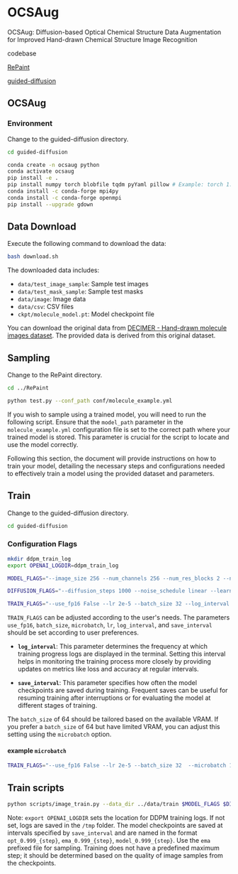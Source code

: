 # OCSAug
OCSAug: Diffusion-based Optical Chemical Structure Data Augmentation for Improved Hand-drawn Chemical Structure Image Recognition

codebase

[RePaint](https://github.com/andreas128/RePaint.git)

[guided-diffusion](https://github.com/openai/guided-diffusion.git)


## OCSAug

### Environment

Change to the guided-diffusion directory.
```bash
cd guided-diffusion
```

```bash
conda create -n ocsaug python
conda activate ocsaug
pip install -e .
pip install numpy torch blobfile tqdm pyYaml pillow # Example: torch 1.7.1+cu110.
conda install -c conda-forge mpi4py
conda install -c conda-forge openmpi
pip install --upgrade gdown
```

## Data Download

Execute the following command to download the data:

```bash
bash download.sh
```

The downloaded data includes:

- `data/test_image_sample`: Sample test images
- `data/test_mask_sample`: Sample test masks
- `data/image`: Image data
- `data/csv`: CSV files
- `ckpt/molecule_model.pt`: Model checkpoint file

You can download the original data from [DECIMER - Hand-drawn molecule images dataset](https://zenodo.org/records/6456306). The provided data is derived from this original dataset.



## Sampling

Change to the RePaint directory.
```bash
cd ../RePaint
```

```bash
python test.py --conf_path conf/molecule_example.yml
```

If you wish to sample using a trained model, you will need to run the following script. Ensure that the `model_path` parameter in the `molecule_example.yml` configuration file is set to the correct path where your trained model is stored. This parameter is crucial for the script to locate and use the model correctly.

Following this section, the document will provide instructions on how to train your model, detailing the necessary steps and configurations needed to effectively train a model using the provided dataset and parameters.

## Train

Change to the guided-diffusion directory.
```bash
cd guided-diffusion
```

### Configuration Flags
```bash
mkdir ddpm_train_log
export OPENAI_LOGDIR=ddpm_train_log

MODEL_FLAGS="--image_size 256 --num_channels 256 --num_res_blocks 2 --num_heads 4 --num_head_channels 64 --attention_resolutions 32,16,8 --dropout 0.0 --use_checkpoint False --use_scale_shift_norm True --resblock_updown True --use_new_attention_order False --num_heads_upsample -1"

DIFFUSION_FLAGS="--diffusion_steps 1000 --noise_schedule linear --learn_sigma True --use_kl False --predict_xstart False --rescale_timesteps False --rescale_learned_sigmas False"

TRAIN_FLAGS="--use_fp16 False --lr 2e-5 --batch_size 32 --log_interval 10 --save_interval 1000"


```

`TRAIN_FLAGS` can be adjusted according to the user's needs. The parameters `use_fp16`, `batch_size`, `microbatch`, `lr`, `log_interval`, and `save_interval` should be set according to user preferences. 

- **`log_interval`**: This parameter determines the frequency at which training progress logs are displayed in the terminal. Setting this interval helps in monitoring the training process more closely by providing updates on metrics like loss and accuracy at regular intervals.
  
- **`save_interval`**: This parameter specifies how often the model checkpoints are saved during training. Frequent saves can be useful for resuming training after interruptions or for evaluating the model at different stages of training.

The `batch_size` of 64 should be tailored based on the available VRAM. If you prefer a `batch_size` of 64 but have limited VRAM, you can adjust this setting using the `microbatch` option.


#### example `microbatch`
```bash
TRAIN_FLAGS="--use_fp16 False --lr 2e-5 --batch_size 32  --microbatch 1 --log_interval 10 --save_interval 1000"
```

## Train scripts

```bash
python scripts/image_train.py --data_dir ../data/train $MODEL_FLAGS $DIFFUSION_FLAGS $TRAIN_FLAGS
```

Note: `export OPENAI_LOGDIR` sets the location for DDPM training logs. If not set, logs are saved in the `/tmp` folder. The model checkpoints are saved at intervals specified by `save_interval` and are named in the format `opt_0.999_{step}`, `ema_0.999_{step}`, `model_0.999_{step}`. Use the `ema` prefixed file for sampling. Training does not have a predefined maximum step; it should be determined based on the quality of image samples from the checkpoints. 
